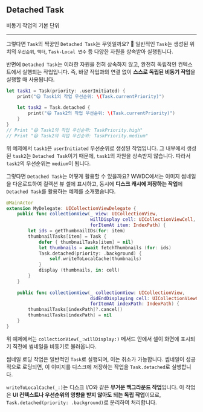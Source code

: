 ## Detached Task
비동기 작업의 기본 단위

---

그렇다면 `Task`의 짝꿍인 `Detached Task`는 무엇일까요? 🤔 일반적인 `Task`는 생성된 위치의 `우선순위`, `액터`, `Task-Local 변수` 등 다양한 자원을 상속받아 실행됩니다.

반면에 `Detached Task`는 이러한 자원을 전혀 상속하지 않고, 완전히 독립적인 컨텍스트에서 실행되는 작업입니다. 즉, 바깥 작업과의 연결 없이 **스스로 독립된 비동기 작업**을 실행할 때 사용됩니다.

```swift
let task1 = Task(priority: .userInitiated) {
    print("😃 Task1의 작업 우선순위: \(Task.currentPriority)")
    
    let task2 = Task.detached {
        print("😃 Task2의 작업 우선순위: \(Task.currentPriority)")
    }
}
// Print "😃 Task1의 작업 우선순위: TaskPriority.high"
// Print "😃 Task2의 작업 우선순위: TaskPriority.medium"
```

위 예제에서 `task1`은 `userInitiated` 우선순위로 생성된 작업입니다. 그 내부에서 생성된 `task2`는 `Detached Task`이기 때문에, `task1`의 자원을 상속받지 않습니다. 따라서 `task2`의 우선순위는 `medium`이 됩니다.

그렇다면 `Detached Task`는 어떻게 활용할 수 있을까요? WWDC에서는 이미지 썸네일을 다운로드하여 컬렉션 뷰 셀에 표시하고, 동시에 **디스크 캐시에 저장하는 작업**에 `Detached Task`를 활용하는 예제를 소개했습니다.

```swift
@MainActor
extension MyDelegate: UICollectionViewDelegate {
    public func collectionView(_ view: UICollectionView,
                               willDisplay cell: UICollectionViewCell,
                               forItemAt item: IndexPath) {
        let ids = getThumbnailIDs(for: item)
        thumbnailTasks[item] = Task {
            defer { thumbnailTasks[item] = nil}
            let thumbnails = await fetchThumbnails (for: ids)
            Task.detached(priority: .background) {
                self.writeToLocalCache(thumbnails)
            }
            display (thumbnails, in: cell)
        }
    }
    
    public func collectionView(_ collectionView: UICollectionView,
                               didEndDisplaying cell: UICollectionViewCell,
                               forItemAt indexPath: IndexPath) {
        thumbnailTasks[indexPath]?.cancel()
        thumbnailTasks[indexPath] = nil
    }
}
```

위 예제에서는 `collectionView(_:willDisplay:)` 메서드 안에서 셀이 화면에 표시되기 직전에 썸네일을 비동기로 불러옵니다.

썸네일 로딩 작업은 일반적인 `Task`로 실행되며, 이는 취소가 가능합니다. 썸네일이 성공적으로 로딩되면, 이 이미지를 디스크에 저장하는 작업을 `Task.detached`로 실행합니다.

`writeToLocalCache(_:)`는 디스크 I/O와 같은 **무거운 백그라운드 작업**입니다. 이 작업은 **UI 컨텍스트나 우선순위의 영향을 받지 않아도 되는 독립 작업**이므로, `Task.detached(priority: .background)`로 분리하여 처리합니다.

